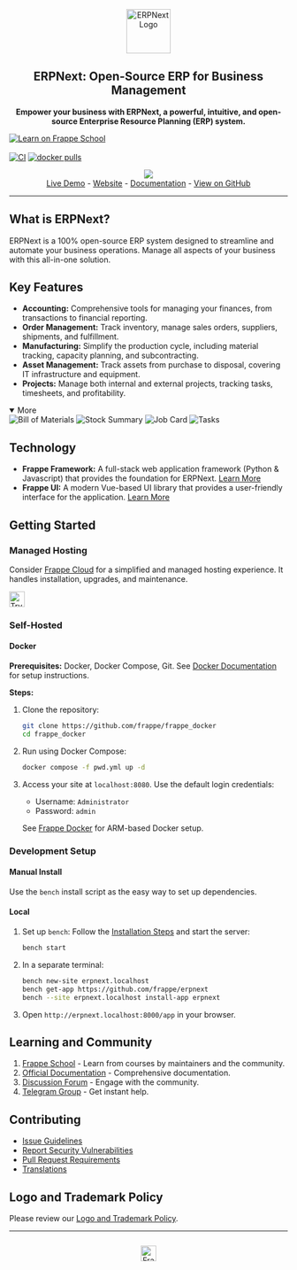 <div align="center">
    <a href="https://frappe.io/erpnext">
	<img src="./erpnext/public/images/v16/erpnext.svg" alt="ERPNext Logo" height="80px" width="80xp"/>
    </a>
    <h2>ERPNext: Open-Source ERP for Business Management</h2>
</div>

<p align="center">
    <b>Empower your business with ERPNext, a powerful, intuitive, and open-source Enterprise Resource Planning (ERP) system.</b>
</p>

[![Learn on Frappe School](https://img.shields.io/badge/Frappe%20School-Learn%20ERPNext-blue?style=flat-square)](https://frappe.school)<br><br>
[![CI](https://github.com/frappe/erpnext/actions/workflows/server-tests-mariadb.yml/badge.svg?event=schedule)](https://github.com/frappe/erpnext/actions/workflows/server-tests-mariadb.yml)
[![docker pulls](https://img.shields.io/docker/pulls/frappe/erpnext-worker.svg)](https://hub.docker.com/r/frappe/erpnext-worker)

<div align="center">
	<img src="./erpnext/public/images/v16/hero_image.png"/>
</div>

<div align="center">
	<a href="https://erpnext-demo.frappe.cloud/api/method/erpnext_demo.erpnext_demo.auth.login_demo">Live Demo</a>
	-
	<a href="https://frappe.io/erpnext">Website</a>
	-
	<a href="https://docs.frappe.io/erpnext/">Documentation</a>
	-
	<a href="https://github.com/frappe/erpnext">View on GitHub</a>
</div>

---

## What is ERPNext?

ERPNext is a 100% open-source ERP system designed to streamline and automate your business operations. Manage all aspects of your business with this all-in-one solution.

## Key Features

*   **Accounting:** Comprehensive tools for managing your finances, from transactions to financial reporting.
*   **Order Management:** Track inventory, manage sales orders, suppliers, shipments, and fulfillment.
*   **Manufacturing:** Simplify the production cycle, including material tracking, capacity planning, and subcontracting.
*   **Asset Management:** Track assets from purchase to disposal, covering IT infrastructure and equipment.
*   **Projects:** Manage both internal and external projects, tracking tasks, timesheets, and profitability.

<details open>
    <summary>More</summary>
    <img src="https://erpnext.com/files/v16_bom.png" alt="Bill of Materials">
    <img src="https://erpnext.com/files/v16_stock_summary.png" alt="Stock Summary">
    <img src="https://erpnext.com/files/v16_job_card.png" alt="Job Card">
    <img src="https://erpnext.com/files/v16_tasks.png" alt="Tasks">
</details>

## Technology

*   **Frappe Framework:** A full-stack web application framework (Python & Javascript) that provides the foundation for ERPNext.  [Learn More](https://github.com/frappe/frappe)
*   **Frappe UI:** A modern Vue-based UI library that provides a user-friendly interface for the application. [Learn More](https://github.com/frappe/frappe-ui)

## Getting Started

### Managed Hosting

Consider [Frappe Cloud](https://frappecloud.com) for a simplified and managed hosting experience.  It handles installation, upgrades, and maintenance.

<div>
    <a href="https://erpnext-demo.frappe.cloud/app/home" target="_blank">
        <picture>
            <source media="(prefers-color-scheme: dark)" srcset="https://frappe.io/files/try-on-fc-white.png">
            <img src="https://frappe.io/files/try-on-fc-black.png" alt="Try on Frappe Cloud" height="28" />
        </picture>
    </a>
</div>

### Self-Hosted

#### Docker

**Prerequisites:** Docker, Docker Compose, Git.  See [Docker Documentation](https://docs.docker.com) for setup instructions.

**Steps:**

1.  Clone the repository:
    ```bash
    git clone https://github.com/frappe/frappe_docker
    cd frappe_docker
    ```
2.  Run using Docker Compose:
    ```bash
    docker compose -f pwd.yml up -d
    ```
3.  Access your site at `localhost:8080`. Use the default login credentials:
    *   Username: `Administrator`
    *   Password: `admin`

    See [Frappe Docker](https://github.com/frappe/frappe_docker?tab=readme-ov-file#to-run-on-arm64-architecture-follow-this-instructions) for ARM-based Docker setup.

### Development Setup

#### Manual Install
Use the `bench` install script as the easy way to set up dependencies.

#### Local

1.  Set up `bench`: Follow the [Installation Steps](https://frappeframework.com/docs/user/en/installation) and start the server:
    ```bash
    bench start
    ```
2.  In a separate terminal:
    ```bash
    bench new-site erpnext.localhost
    bench get-app https://github.com/frappe/erpnext
    bench --site erpnext.localhost install-app erpnext
    ```
3.  Open `http://erpnext.localhost:8000/app` in your browser.

## Learning and Community

1.  [Frappe School](https://school.frappe.io) - Learn from courses by maintainers and the community.
2.  [Official Documentation](https://docs.erpnext.com/) - Comprehensive documentation.
3.  [Discussion Forum](https://discuss.erpnext.com/) - Engage with the community.
4.  [Telegram Group](https://erpnext_public.t.me) - Get instant help.

## Contributing

*   [Issue Guidelines](https://github.com/frappe/erpnext/wiki/Issue-Guidelines)
*   [Report Security Vulnerabilities](https://erpnext.com/security)
*   [Pull Request Requirements](https://github.com/frappe/erpnext/wiki/Contribution-Guidelines)
*   [Translations](https://crowdin.com/project/frappe)

## Logo and Trademark Policy

Please review our [Logo and Trademark Policy](TRADEMARK_POLICY.md).

---

<div align="center" style="padding-top: 0.75rem;">
    <a href="https://frappe.io" target="_blank">
        <picture>
            <source media="(prefers-color-scheme: dark)" srcset="https://frappe.io/files/Frappe-white.png">
            <img src="https://frappe.io/files/Frappe-black.png" alt="Frappe Technologies" height="28"/>
        </picture>
    </a>
</div>